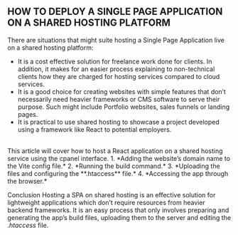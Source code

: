 ## HOW TO DEPLOY A SINGLE PAGE APPLICATION ON A SHARED HOSTING PLATFORM

There are situations that might suite hosting a Single Page Application live on a shared hosting platform: 
* It is a cost effective solution for freelance work done for clients. In addition, it makes for an easier process explaining to non-technical clients how they are charged for hosting services compared to cloud services.
* It is a good choice for creating websites with simple features that don’t necessarily need heavier frameworks or CMS software to serve their purpose. Such might include Portfolio websites, sales funnels or landing pages.
* It is practical to use shared hosting to showcase a project developed using a framework like React to potential employers.
<br>
This article will cover how to host a React application on a shared hosting service using the cpanel interface.
1. *Adding the website’s domain name to the Vite config file.*
2. *Running the build command.*
3. *Uploading the files and configuring the **.htaccess** file.*
4. *Accessing the app through the browser.*

Conclusion
Hosting a SPA on shared hosting is an effective solution for lightweight applications which don’t require resources from heavier backend frameworks. It is an easy process that only involves preparing and generating the app’s build files, uploading them to the server and editing the *.htaccess* file.
